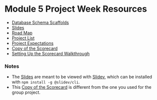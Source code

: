 # Module 5 Project Week Resources

* [Database Schema Scaffolds]
* [Slides]
* [Road Map]
* [Project List]
* [Project Expectations]
* [Copy of the Scorecard]
* [Setting Up the Scorecard Walkthrough]

### Notes

* The [Slides] are meant to be viewed with [Slidev], which can be installed with
    `npm install -g @slidev/cli`.
* This [Copy of the Scorecard] is different from the one you used for the group
    project.

[Database Schema Scaffolds]: ./assets/ReactSoloProjectDBSchemas.pdf
[Slides]: ./assets/slides.md
[Road Map]: ./assets/React-Project-Week-Road-Map.pdf
[Slidev]: https://sli.dev/
[Project List]: https://open.appacademy.io/learn/js-py---may-2021-cohort-1-online/week-15-may-2021-cohort-1-online/individual-project
[Project Expectations]: https://open.appacademy.io/learn/js-py---may-2021-cohort-1-online/week-15-may-2021-cohort-1-online/react-solo-project-expectations
[Copy of the Scorecard]: https://docs.google.com/spreadsheets/d/1PyE9n_ElA_POUO15HIu-V4VscU_qvvroyTrdfQRZj8o/edit#gid=432232862
[Setting Up the Scorecard Walkthrough]: ./SCORECARD_WALKTHROUGH.md
